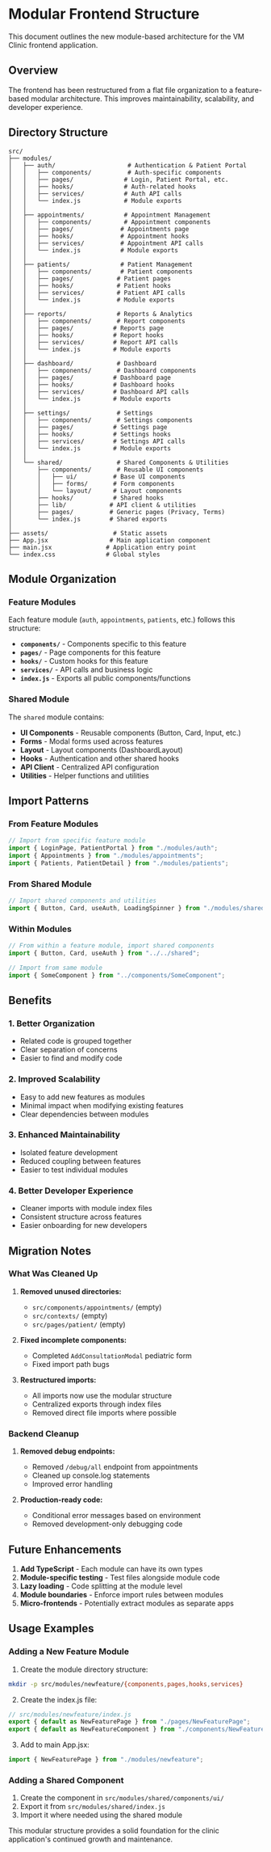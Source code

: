 # Modular Frontend Structure

This document outlines the new module-based architecture for the VM Clinic frontend application.

## Overview

The frontend has been restructured from a flat file organization to a feature-based modular architecture. This improves maintainability, scalability, and developer experience.

## Directory Structure

```
src/
├── modules/
│   ├── auth/                    # Authentication & Patient Portal
│   │   ├── components/          # Auth-specific components
│   │   ├── pages/              # Login, Patient Portal, etc.
│   │   ├── hooks/              # Auth-related hooks
│   │   ├── services/           # Auth API calls
│   │   └── index.js            # Module exports
│   │
│   ├── appointments/           # Appointment Management
│   │   ├── components/         # Appointment components
│   │   ├── pages/             # Appointments page
│   │   ├── hooks/             # Appointment hooks
│   │   ├── services/          # Appointment API calls
│   │   └── index.js           # Module exports
│   │
│   ├── patients/              # Patient Management
│   │   ├── components/        # Patient components
│   │   ├── pages/            # Patient pages
│   │   ├── hooks/            # Patient hooks
│   │   ├── services/         # Patient API calls
│   │   └── index.js          # Module exports
│   │
│   ├── reports/              # Reports & Analytics
│   │   ├── components/       # Report components
│   │   ├── pages/           # Reports page
│   │   ├── hooks/           # Report hooks
│   │   ├── services/        # Report API calls
│   │   └── index.js         # Module exports
│   │
│   ├── dashboard/            # Dashboard
│   │   ├── components/       # Dashboard components
│   │   ├── pages/           # Dashboard page
│   │   ├── hooks/           # Dashboard hooks
│   │   ├── services/        # Dashboard API calls
│   │   └── index.js         # Module exports
│   │
│   ├── settings/             # Settings
│   │   ├── components/       # Settings components
│   │   ├── pages/           # Settings page
│   │   ├── hooks/           # Settings hooks
│   │   ├── services/        # Settings API calls
│   │   └── index.js         # Module exports
│   │
│   └── shared/               # Shared Components & Utilities
│       ├── components/       # Reusable UI components
│       │   ├── ui/          # Base UI components
│       │   ├── forms/       # Form components
│       │   └── layout/      # Layout components
│       ├── hooks/           # Shared hooks
│       ├── lib/            # API client & utilities
│       ├── pages/          # Generic pages (Privacy, Terms)
│       └── index.js        # Shared exports
│
├── assets/                  # Static assets
├── App.jsx                 # Main application component
├── main.jsx               # Application entry point
└── index.css              # Global styles
```

## Module Organization

### Feature Modules

Each feature module (`auth`, `appointments`, `patients`, etc.) follows this structure:

- **`components/`** - Components specific to this feature
- **`pages/`** - Page components for this feature
- **`hooks/`** - Custom hooks for this feature
- **`services/`** - API calls and business logic
- **`index.js`** - Exports all public components/functions

### Shared Module

The `shared` module contains:

- **UI Components** - Reusable components (Button, Card, Input, etc.)
- **Forms** - Modal forms used across features
- **Layout** - Layout components (DashboardLayout)
- **Hooks** - Authentication and other shared hooks
- **API Client** - Centralized API configuration
- **Utilities** - Helper functions and utilities

## Import Patterns

### From Feature Modules

```javascript
// Import from specific feature module
import { LoginPage, PatientPortal } from "./modules/auth";
import { Appointments } from "./modules/appointments";
import { Patients, PatientDetail } from "./modules/patients";
```

### From Shared Module

```javascript
// Import shared components and utilities
import { Button, Card, useAuth, LoadingSpinner } from "./modules/shared";
```

### Within Modules

```javascript
// From within a feature module, import shared components
import { Button, Card, useAuth } from "../../shared";

// Import from same module
import { SomeComponent } from "../components/SomeComponent";
```

## Benefits

### 1. **Better Organization**

- Related code is grouped together
- Clear separation of concerns
- Easier to find and modify code

### 2. **Improved Scalability**

- Easy to add new features as modules
- Minimal impact when modifying existing features
- Clear dependencies between modules

### 3. **Enhanced Maintainability**

- Isolated feature development
- Reduced coupling between features
- Easier to test individual modules

### 4. **Better Developer Experience**

- Cleaner imports with module index files
- Consistent structure across features
- Easier onboarding for new developers

## Migration Notes

### What Was Cleaned Up

1. **Removed unused directories:**

   - `src/components/appointments/` (empty)
   - `src/contexts/` (empty)
   - `src/pages/patient/` (empty)

2. **Fixed incomplete components:**

   - Completed `AddConsultationModal` pediatric form
   - Fixed import path bugs

3. **Restructured imports:**
   - All imports now use the modular structure
   - Centralized exports through index files
   - Removed direct file imports where possible

### Backend Cleanup

1. **Removed debug endpoints:**

   - Removed `/debug/all` endpoint from appointments
   - Cleaned up console.log statements
   - Improved error handling

2. **Production-ready code:**
   - Conditional error messages based on environment
   - Removed development-only debugging code

## Future Enhancements

1. **Add TypeScript** - Each module can have its own types
2. **Module-specific testing** - Test files alongside module code
3. **Lazy loading** - Code splitting at the module level
4. **Module boundaries** - Enforce import rules between modules
5. **Micro-frontends** - Potentially extract modules as separate apps

## Usage Examples

### Adding a New Feature Module

1. Create the module directory structure:

```bash
mkdir -p src/modules/newfeature/{components,pages,hooks,services}
```

2. Create the index.js file:

```javascript
// src/modules/newfeature/index.js
export { default as NewFeaturePage } from "./pages/NewFeaturePage";
export { default as NewFeatureComponent } from "./components/NewFeatureComponent";
```

3. Add to main App.jsx:

```javascript
import { NewFeaturePage } from "./modules/newfeature";
```

### Adding a Shared Component

1. Create the component in `src/modules/shared/components/ui/`
2. Export it from `src/modules/shared/index.js`
3. Import it where needed using the shared module

This modular structure provides a solid foundation for the clinic application's continued growth and maintenance.
